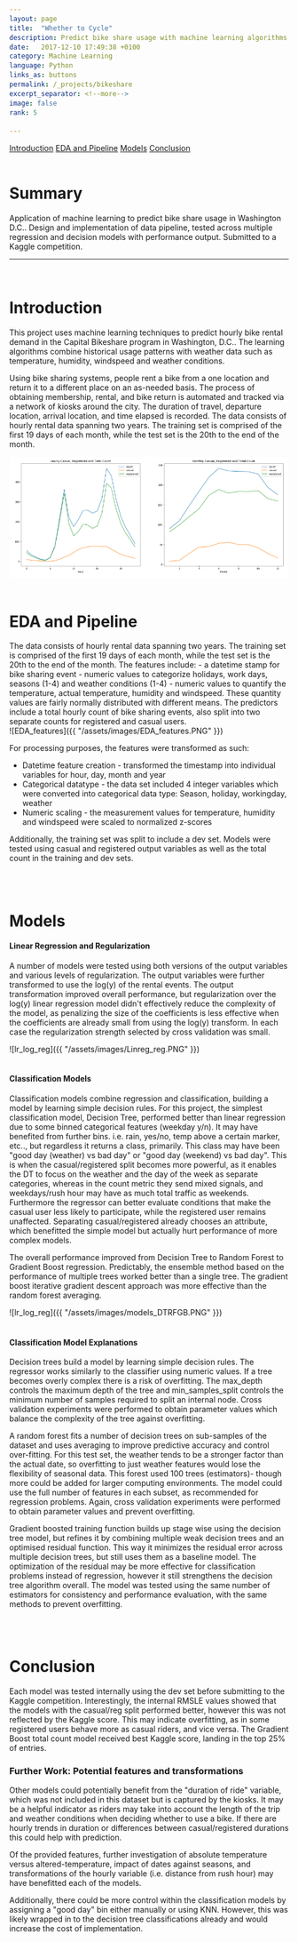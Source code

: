 ```yaml
---
layout: page
title:  "Whether to Cycle"
description: Predict bike share usage with machine learning algorithms
date:   2017-12-10 17:49:38 +0100
category: Machine Learning
language: Python
links_as: buttons
permalink: /_projects/bikeshare
excerpt_separator: <!--more-->
image: false
rank: 5

---
```

<div id="nav" class="clearfix">
<a href="#1">Introduction</a>  
<a href="#2">EDA and Pipeline</a>  
<a href="#3">Models</a>
<a href="#4">Conclusion</a>
</div>
<br>
<h1>Summary</h1>
Application of machine learning to predict bike share usage in Washington D.C.. Design and implementation of data pipeline, tested across multiple regression and decision models with performance output. Submitted to a Kaggle competition.
<br>


<hr class="style-thin">

<br>
<h1><a name="1"></a>Introduction</h1>
This project uses machine learning techniques to predict hourly bike rental demand in the Capital Bikeshare program in Washington, D.C.. The learning algorithms combine historical usage patterns with weather data such as temperature, humidity, windspeed and weather conditions.

Using bike sharing systems, people rent a bike from a one location and return it to a different place on an as-needed basis. The process of obtaining membership, rental, and bike return is automated and tracked via a network of kiosks around the city. The duration of travel, departure location, arrival location, and time elapsed is recorded. The data consists of hourly rental data spanning two years. The training set is comprised of the first 19 days of each month, while the test set is the 20th to the end of the month.

<img src="/assets/images/EDA_count.PNG" alt="drawing" />
<br><br>
<!--more-->

<h1><a name="2"></a>EDA and Pipeline</h1>
The data consists of hourly rental data spanning two years. The training set is comprised of the first 19 days of each month, while the test set is the 20th to the end of the month.
The features include:
- a datetime stamp for bike sharing event
- numeric values to categorize holidays, work days, seasons (1-4) and weather conditions (1-4)
- numeric values to quantify the temperature, actual temperature, humidity and windspeed. These quantity values are fairly normally distributed with different means.
The predictors include a total hourly count of bike sharing events, also split into two separate counts for registered and casual users.
<br>
![EDA_features]({{ "/assets/images/EDA_features.PNG"  }})
<br>

For processing purposes, the features were transformed as such:
- Datetime feature creation - transformed the timestamp into individual variables for hour, day, month and year
- Categorical datatype - the data set included 4 integer variables which were converted into categorical data type: Season, holiday, workingday, weather
- Numeric scaling - the measurement values for temperature, humidity and windspeed were scaled to normalized z-scores

Additionally, the training set was split to include a dev set. Models were tested using casual and registered output variables as well as the total count in the training and dev sets.

<br><br>
<h1><a name="3"></a>Models</h1>

#### Linear Regression and Regularization
A number of models were tested using both versions of the output variables and various levels of regularization. The output variables were further transformed to use the log(y) of the rental events. The output transformation improved overall performance, but regularization over the log(y) linear regression model didn't effectively reduce the complexity of the model, as penalizing the size of the coefficients is less effective when the coefficients are already small from using the log(y) transform. In each case the regularization strength selected by cross validation was small.

![lr_log_reg]({{ "/assets/images/Linreg_reg.PNG"  }})
<br><br>
#### Classification Models
Classification models combine regression and classification, building a model by learning simple decision rules. For this project, the simplest classification model, Decision Tree, performed better than linear regression due to some binned categorical features (weekday y/n). It may have benefited from further bins. i.e. rain, yes/no, temp above a certain marker, etc.., but regardless it returns a class, primarily. This class may have been "good day (weather) vs bad day" or "good day (weekend) vs bad day". This is when the casual/registered split becomes more powerful, as it enables the DT to focus on the weather and the day of the week as separate categories, whereas in the count metric they send mixed signals, and weekdays/rush hour may have as much total traffic as weekends. Furthermore the regressor can better evaluate conditions that make the casual user less likely to participate, while the registered user remains unaffected. Separating casual/registered already chooses an attribute, which benefitted the simple model but actually hurt performance of more complex models.

The overall performance improved from Decision Tree to Random Forest to Gradient Boost regression. Predictably, the ensemble method based on the performance of multiple trees worked better than a single tree. The gradient boost iterative gradient descent approach was more effective than the random forest averaging.

![lr_log_reg]({{ "/assets/images/models_DTRFGB.PNG"  }})
<br><br>
#### Classification Model Explanations

Decision trees build a model by learning simple decision rules. The regressor works similarly to the classifier using numeric values. If a tree becomes overly complex there is a risk of overfitting. The max_depth controls the maximum depth of the tree and min_samples_split controls the minimum number of samples required to split an internal node. Cross validation experiments were performed to obtain parameter values which balance the complexity of the tree against overfitting.

A random forest fits a number of decision trees on sub-samples of the dataset and uses averaging to improve predictive accuracy and control over-fitting.  For this test set, the weather tends to be a stronger factor than the actual date, so overfitting to just weather features would lose the flexibility of seasonal data. This forest used 100 trees (estimators)- though more could be added for larger computing environments. The model could use the full number of features in each subset, as recommended for regression problems. Again, cross validation experiments were performed to obtain parameter values and prevent overfitting.

Gradient boosted training function builds up stage wise using the decision tree model, but refines it by combining multiple weak decision trees and an optimised residual function. This way it minimizes the residual error across multiple decision trees, but still uses them as a baseline model. The optimization of the residual may be more effective for classification problems instead of regression, however it still strengthens the decision tree algorithm overall. The model was tested using the same number of estimators for consistency and performance evaluation, with the same methods to prevent overfitting.

<br><br>
<h1><a name="4"></a>Conclusion</h1>

Each model was tested internally using the dev set before submitting to the Kaggle competition. Interestingly, the internal RMSLE values showed that the models with the casual/reg split performed better, however this was not reflected by the Kaggle score. This may indicate overfitting, as in some registered users behave more as casual riders, and vice versa. The Gradient Boost total count model received best Kaggle score, landing in the top 25% of entries.

### Further Work: Potential features and transformations

Other models could potentially benefit from the "duration of ride" variable, which was not included in this dataset but is captured by the kiosks. It may be a helpful indicator as riders may take into account the length of the trip and weather conditions when deciding whether to use a bike. If there are hourly trends in duration or differences between casual/registered durations this could help with prediction.

Of the provided features, further investigation of absolute temperature versus altered-temperature, impact of dates against seasons, and transformations of the hourly variable (i.e. distance from rush hour) may have benefitted each of the models.

Additionally, there could be more control within the classification models by assigning a "good day" bin either manually or using KNN. However, this was likely wrapped in to the decision tree classifications already and would increase the cost of implementation.
